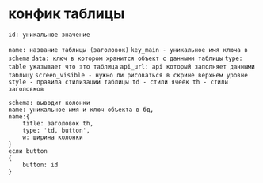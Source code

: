# конфик таблицы
`id: уникальное значение`

`name: название таблицы (заголовок)`
`key_main - уникальное имя ключа в schema`
`data: ключ в котором хранится объект с данными таблицы`
`type: table указывает что это таблица`
`api_url: api который заполняет данными таблицу`
`screen_visible - нужно ли рисоваться в скрине верхнем уровне`
 `style - правила стилизации таблицы
    td - стили ячеёк
    th - стили заголовков
`

 
    schema: выводит колонки  
    name: уникальное имя и ключ объекта в бд,    
    name:{
        title: заголовок th,
        type: 'td, button',
        w: ширина колонки
    }
    если button 
    {
        button: id
    }